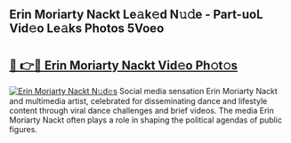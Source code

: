 ## Erin Moriarty Nackt Le𝚊k𝚎d N𝚞𝚍e - Part-uoL Vid𝚎o Le𝚊ks Photos 5Voeo

# <h2><a href="http://fbaxw7j.evod.top/?m=Erin+Moriarty+Nackt">🔗 👉🔴 Erin Moriarty Nackt Vid𝚎o Ph𝚘t𝚘s</a></h2>

[![Erin Moriarty Nackt N𝚞d𝚎s](https://i.imgur.com/8V9OHl7.gif)](http://fbaxw7j.evod.top/?m=Erin+Moriarty+Nackt)
Social media sensation Erin Moriarty Nackt and multimedia artist, celebrated for disseminating dance and lifestyle content through viral dance challenges and brief videos. The media Erin Moriarty Nackt often plays a role in shaping the political agendas of public figures. 
